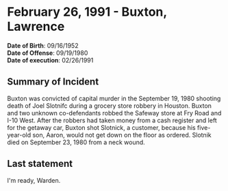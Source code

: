 # February 26, 1991 - Buxton, Lawrence

**Date of Birth**: 09/16/1952<br/>
**Date of Offense**: 09/19/1980<br/>
**Date of execution**: 02/26/1991<br/>

## Summary of Incident
Buxton was convicted of capital murder in the September 19, 1980 shooting death of Joel Slotnifc during a grocery store robbery in Houston. Buxton and two unknown co-defendants robbed the Safeway store at Fry Road and I-10 West. After the robbers had taken money from a cash register and left for the getaway car, Buxton shot Slotnick, a customer, because his five-year-old son, Aaron, would not get down on the floor as ordered. Slotnik died on September 23, 1980 from a neck wound.

## Last statement
I'm ready, Warden.